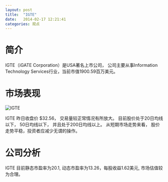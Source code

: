 ```yaml
---
layout: post
title:  "IGTE"
date:   2014-02-17 12:21:41
categories: 观点
---
```


# 简介
IGTE（iGATE Corporation）是USA著名上市公司，
公司主要从事Information Technology Services行业，当前市值1900.59百万美元。

# 市场表现

![IGTE](http://finviz.com/chart.ashx?t=IGTE&ty=c&ta=1&p=d&s=l)

IGTE 昨日收盘价 $32.56，
交易量较正常情况有所放大。
目前股价处于20日均线以下，
50日均线以下，
并且处于200日均线以上。
从短期市场走势来看，
股价走势平稳，投资者应减少无谓的操作。

# 公司分析
IGTE 目前静态市盈率为20.1, 动态市盈率为13.26，每股收益1.62美元,
市场估值较为合理。

